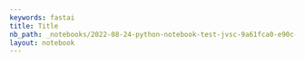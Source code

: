 ```yaml
---
keywords: fastai
title: Title
nb_path: _notebooks/2022-08-24-python-notebook-test-jvsc-9a61fca0-e90c-47ce-9230-abe8203715324eeb2f9b-e8eb-4d84-bc5f-3bbfe6e125ff.ipynb
layout: notebook
---
```


<!--
#################################################
### THIS FILE WAS AUTOGENERATED! DO NOT EDIT! ###
#################################################
# file to edit: _notebooks/2022-08-24-python-notebook-test-jvsc-9a61fca0-e90c-47ce-9230-abe8203715324eeb2f9b-e8eb-4d84-bc5f-3bbfe6e125ff.ipynb
-->

<div class="container" id="notebook-container">
        
</div>
 

